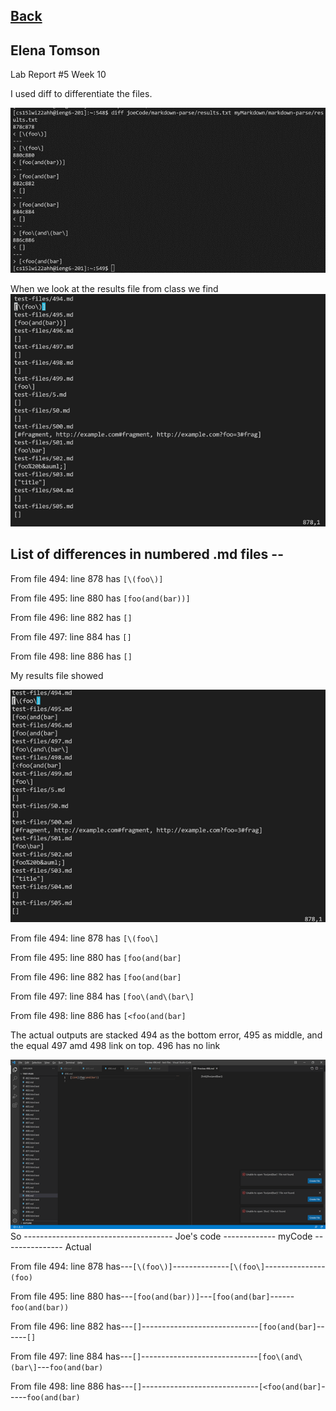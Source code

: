 [Back](https://monip1.github.io/cse15l-lab-reports/)
---
Elena Tomson
---
Lab Report #5 Week 10

I used diff to differentiate the files. 

![difference](Pictures/diff.png)

When we look at the results file from class we find 
![results](Pictures/results.png)

List of differences in numbered .md files --
--- 
From file 494:
line 878 has `[\(foo\)]`

From file 495:
line 880 has `[foo(and(bar))]`

From file 496:
line 882 has `[]`

From file 497:
line 884 has `[]`

From file 498:
line 886 has `[]`


My results file showed

![myResults](Pictures/myresults.png)

From file 494:
line 878 has `[\(foo\]`

From file 495:
line 880 has `[foo(and(bar]`

From file 496:
line 882 has `[foo(and(bar]`

From file 497:
line 884 has `[foo\(and\(bar\]`

From file 498:
line 886 has `[<foo(and(bar]`

The actual outputs are
stacked 494 as the bottom error, 495 as middle, and the equal 497 amd 498 link on top.
496 has no link

![494](Pictures/494.png)
So
------------------------------------- Joe's code ------------- myCode --------------- Actual

From file 494: 
line 878 has---`[\(foo\)]`--------------`[\(foo\]`---------------`(foo)`


From file 495: 
line 880 has---`[foo(and(bar))]`---`[foo(and(bar]`------`foo(and(bar))`

From file 496: 
line 882 has---`[]`-----------------------------`[foo(and(bar]`------`[]`

From file 497: 
line 884 has---`[]`-----------------------------`[foo\(and\(bar\]`---`foo(and(bar)`

From file 498: 
line 886 has---`[]`-----------------------------`[<foo(and(bar]`-----`foo(and(bar)`


